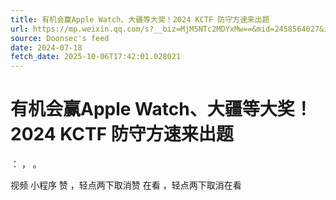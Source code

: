 ```yaml
---
title: 有机会赢Apple Watch、大疆等大奖！2024 KCTF 防守方速来出题
url: https://mp.weixin.qq.com/s?__biz=MjM5NTc2MDYxMw==&mid=2458564027&idx=3&sn=a280be3f40c67d2e17ce8fe29e1a73d0
source: Doonsec's feed
date: 2024-07-18
fetch_date: 2025-10-06T17:42:01.028021
---
```


# 有机会赢Apple Watch、大疆等大奖！2024 KCTF 防守方速来出题

：
，
。

视频
小程序
赞
，轻点两下取消赞
在看
，轻点两下取消在看